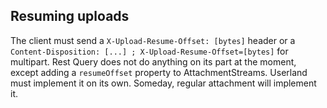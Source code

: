
## Resuming uploads

The client must send a `X-Upload-Resume-Offset: [bytes]` header or a `Content-Disposition: [...] ; X-Upload-Resume-Offset=[bytes]` for multipart.
Rest Query does not do anything on its part at the moment, except adding a `resumeOffset` property to AttachmentStreams.
Userland must implement it on its own.
Someday, regular attachment will implement it.
